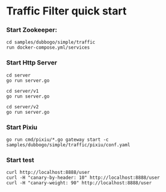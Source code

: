 # Traffic Filter quick start

### Start Zookeeper:

```shell
cd samples/dubbogo/simple/traffic
run docker-compose.yml/services
```

### Start Http Server

```shell
cd server
go run server.go
```

```shell
cd server/v1
go run server.go
```

```shell
cd server/v2
go run server.go
```

### Start Pixiu

```shell
go run cmd/pixiu/*.go gateway start -c samples/dubbogo/simple/traffic/pixiu/conf.yaml
```

### Start test

```shell
curl http://localhost:8888/user
curl -H "canary-by-header: 10" http://localhost:8888/user
curl -H "canary-weight: 90" http://localhost:8888/user
```
